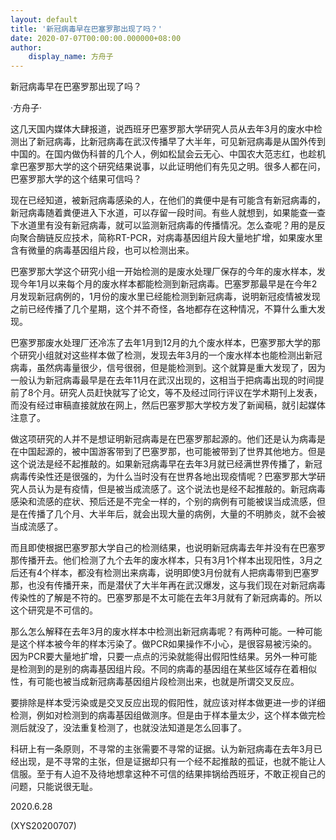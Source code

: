 ```yaml
---
layout: default
title: '新冠病毒早在巴塞罗那出现了吗？'
date: 2020-07-07T00:00:00.000000+08:00
author:
    display_name: 方舟子
---
```


新冠病毒早在巴塞罗那出现了吗？

·方舟子·

这几天国内媒体大肆报道，说西班牙巴塞罗那大学研究人员从去年3月的废水中检测出了新冠病毒，比新冠病毒在武汉传播早了大半年，可见新冠病毒是从国外传到中国的。在国内做伪科普的几个人，例如松鼠会云无心、中国农大范志红，也趁机拿巴塞罗那大学的这个研究结果说事，以此证明他们有先见之明。很多人都在问，巴塞罗那大学的这个结果可信吗？

现在已经知道，被新冠病毒感染的人，在他们的粪便中是有可能含有新冠病毒的，新冠病毒随着粪便进入下水道，可以存留一段时间。有些人就想到，如果能查一查下水道里有没有新冠病毒，就可以监测新冠病毒的传播情况。怎么查呢？用的是反向聚合酶链反应技术，简称RT-PCR，对病毒基因组片段大量地扩增，如果废水里含有微量的病毒基因组片段，也可以检测出来。

巴塞罗那大学这个研究小组一开始检测的是废水处理厂保存的今年的废水样本，发现今年1月以来每个月的废水样本都能检测到新冠病毒。巴塞罗那最早是在今年2月发现新冠病例的，1月份的废水里已经能检测到新冠病毒，说明新冠疫情被发现之前已经传播了几个星期，这个并不奇怪，各地都存在这种情况，不算什么重大发现。

巴塞罗那废水处理厂还冷冻了去年1月到12月的九个废水样本，巴塞罗那大学的那个研究小组就对这些样本做了检测，发现去年3月的一个废水样本也能检测出新冠病毒，虽然病毒量很少，信号很弱，但是能检测到。这个就算是重大发现了，因为一般认为新冠病毒最早是在去年11月在武汉出现的，这相当于把病毒出现的时间提前了8个月。研究人员赶快就写了论文，等不及经过同行评议在学术期刊上发表，而没有经过审稿直接就放在网上，然后巴塞罗那大学校方发了新闻稿，就引起媒体注意了。

做这项研究的人并不是想证明新冠病毒是在巴塞罗那起源的。他们还是认为病毒是在中国起源的，被中国游客带到了巴塞罗那，也可能被带到了世界其他地方。但是这个说法是经不起推敲的。如果新冠病毒早在去年3月就已经满世界传播了，新冠病毒传染性还是很强的，为什么当时没有在世界各地出现疫情呢？巴塞罗那大学研究人员认为是有疫情，但是被当成流感了。这个说法也是经不起推敲的。新冠病毒感染和流感的症状、预后还是不完全一样的，个别的病例有可能被误当成流感，但是在传播了几个月、大半年后，就会出现大量的病例，大量的不明肺炎，就不会被当成流感了。

而且即使根据巴塞罗那大学自己的检测结果，也说明新冠病毒去年并没有在巴塞罗那传播开去。他们检测了九个去年的废水样本，只有3月1个样本出现阳性，3月之后还有4个样本，都没有检测出来病毒，说明即使3月份就有人把病毒带到巴塞罗那，也没有传播开来，而是潜伏了大半年再在武汉爆发，这与我们现在对新冠病毒传染性的了解是不符的。巴塞罗那是不太可能在去年3月就有了新冠病毒的。所以这个研究是不可信的。

那么怎么解释在去年3月的废水样本中检测出新冠病毒呢？有两种可能。一种可能是这个样本被今年的样本污染了。做PCR如果操作不小心，是很容易被污染的。因为PCR要大量地扩增，只要一点点的污染就能得出假阳性结果。另外一种可能是检测到的是别的病毒基因组片段。不同的病毒的基因组在某些区域存在着相似性，有可能也被当成新冠病毒基因组片段检测出来，也就是所谓交叉反应。

要排除是样本受污染或是交叉反应出现的假阳性，就应该对样本做更进一步的详细检测，例如对检测到的病毒基因组做测序。但是由于样本量太少，这个样本做完检测后就没了，没法重复检测了，也就没法知道是怎么回事了。

科研上有一条原则，不寻常的主张需要不寻常的证据。认为新冠病毒在去年3月已经出现，是不寻常的主张，但是证据却只有一个经不起推敲的孤证，也就不能让人信服。至于有人迫不及待地想拿这种不可信的结果摔锅给西班牙，不敢正视自己的问题，只能说很无耻。

2020.6.28

(XYS20200707)

